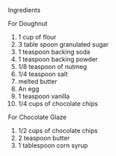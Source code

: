 Ingredients 

For Doughnut
1. 1 cup of flour
2. 3 table spoon granulated sugar
3. 1 teaspoon backing soda
4. 1 teaspoon backing powder
5. 1/8 teaspoon of nutmeg
6. 1/4 teaspoon salt
7. melted butter 
8. An egg
9. 1 teaspoon vanilla 
10. 1/4 cups of chocolate chips 

For Chocolate Glaze
1. 1/2 cups of chocolate chips 
2. 2 teaspoon butter
3. 1 tablespoon corn syrup 
